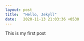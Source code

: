 ```yaml
---
layout: post
title:  "Hello, Jekyll"
date:   2020-11-13 21:03:36 +0530
---
```

This is my first post
